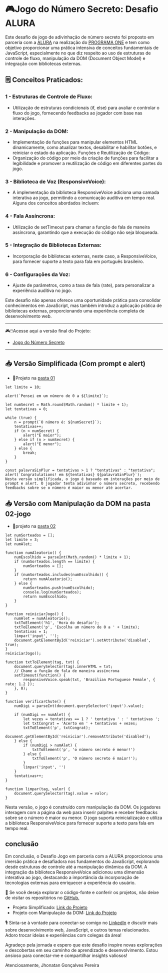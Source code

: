 # 🎮Jogo do Número Secreto: Desafio ALURA
Este desafio de jogo de adivinhação de número secreto foi proposto em parceria com a [ALURA](https://cursos.alura.com.br/user/jhonatan-goncalves-pereira) na realização do [PROGRAMA ONE](https://www.oracle.com/br/education/oracle-next-education/) e tem como objetivo proporcionar uma prática intensiva de conceitos fundamentais de JavaScript, especialmente no que diz respeito ao uso de estruturas de controle de fluxo, manipulação da DOM (Document Object Model) e integração com bibliotecas externas.

## 🗒️ Conceitos Praticados:

### 1 - Estruturas de Controle de Fluxo:

- Utilização de estruturas condicionais (if, else) para avaliar e controlar o fluxo do jogo, fornecendo feedbacks ao jogador com base nas interações.

### 2 - Manipulação da DOM:
- Implementação de funções para manipular elementos HTML dinamicamente, como atualizar textos, desabilitar e habilitar botões, e reiniciar o estado da aplicação.
Funções e Reutilização de Código:
- Organização do código por meio da criação de funções para facilitar a legibilidade e promover a reutilização de código em diferentes partes do jogo.

### 3 -  Biblioteca de Voz (ResponsiveVoice):
- A implementação da biblioteca ResponsiveVoice adiciona uma camada interativa ao jogo, permitindo a comunicação auditiva em tempo real. Alguns dos conceitos abordados incluem:

### 4 - Fala Assíncrona:
- Utilização de setTimeout para chamar a função de fala de maneira assíncrona, garantindo que a execução do código não seja bloqueada.

### 5 - Integração de Bibliotecas Externas:
- Incorporação de bibliotecas externas, neste caso, a ResponsiveVoice, para fornecer suporte a texto para fala em português brasileiro.

### 6 - Configurações da Voz:
- Ajuste de parâmetros, como a taxa de fala (rate), para personalizar a experiência auditiva no jogo.

Este desafio não apenas oferece uma oportunidade prática para consolidar conhecimentos em JavaScript, mas também introduz a aplicação prática de bibliotecas externas, proporcionando uma experiência completa de desenvolvimento web.

-----

🎮🖱️Acesse aqui a versão final do Projeto:
- [Jogo do Número Secreto](https://jogo-do-numero-secreto-eight-flame.vercel.app)

-----

## 📥 Versão Simplificada (Com prompt e alert)
- 📂Projeto na [pasta 01](https://github.com/jhonatan-goncalves-pereira/jogo-do-numero-secreto/tree/main/01-Descobri%20o%20número%20-%20Alura)
```
let limite = 10;

alert(`Pensei em um número de 0 a ${limite}`);

let numSecret = Math.round(Math.random() * limite + 1);
let tentativas = 0;

while (true) {
    n = prompt(`O número é: ${numSecret}`);
    tentativas++; 
    if (n < numSecret) {
        alert("É maior");
    } else if (n > numSecret) {
        alert("É menor");
    } else {
        break;
    }
}

const palavraSinPlur = tentativas > 1 ? "tentativas" : "tentativa";
alert(`Congratulations! em ${tentativas} ${palavraSinPlur}`);
Nesta versão simplificada, o jogo é baseado em interações por meio de prompt e alert. O jogador tenta adivinhar o número secreto, recebendo feedbacks sobre se o número é maior ou menor até acertar.
```

## 📥 Versão com Manipulação da DOM na pasta 02-jogo
- 📂projeto na [pasta 02](https://github.com/jhonatan-goncalves-pereira/jogo-do-numero-secreto/tree/main/02-Jogo%20-%20Alura)
```
let numSorteados = [];
let limite = 3;
let numAlet;

function numAleatorio() {
    numEscolhido = parseInt(Math.random() * limite + 1);
    if (numSorteados.length == limite) {
        numSorteados = [];
    }
    if (numSorteados.includes(numEscolhido)) {
        return numAleatorio();
    } else {
        numSorteados.push(numEscolhido);
        console.log(numSorteados);
        return numEscolhido;
    }
}

function reiniciarJogo() {
    numAlet = numAleatorio();
    txtToElement('h1', 'Hora do desafio');
    txtToElement('p', 'Escolha um número de 0 a ' + limite);
    tentativas = 1;
    limpar('input', '');
    document.getElementById('reiniciar').setAttribute('disabled', true);
}
reiniciarJogo();

function txtToElement(tag, txt) {
    document.querySelector(tag).innerHTML = txt;
    // Chame a função de fala de maneira assíncrona
    setTimeout(function() {
        responsiveVoice.speak(txt, 'Brazilian Portuguese Female', { rate: 1.2 });
    }, 0);
}

function verificarChute() {
    numDigi = parseInt(document.querySelector('input').value);

    if (numDigi == numAlet) {
        let vezes = tentativas == 1 ? ' tentativa ' : ' tentativas ';
        let txtCongrat = 'Acerto em ' + tentativas + vezes;
        txtToElement('p', txtCongrat);
        document.getElementById('reiniciar').removeAttribute('disabled');
    } else {
        if (numDigi > numAlet) {
            txtToElement('p', 'o número secreto é menor!')
        } else {      
            txtToElement('p', 'O número secreto é maior!');
        }
        limpar('input', '')
    }
    tentativas++;
}

function limpar(tag, valor) {
    document.querySelector(tag).value = valor;
}
```
Nesta versão, o jogo é construído com manipulação da DOM. Os jogadores interagem com a página da web para inserir palpites e receber feedbacks sobre se o número é maior ou menor. O jogo suporta reinicialização e utiliza a biblioteca ResponsiveVoice para fornecer suporte a texto para fala em tempo real.

## conclusão

Em conclusão, o Desafio Jogo em parceria com a ALURA proporcionou uma imersão prática e desafiadora nos fundamentos do JavaScript, explorando desde estruturas de controle até a manipulação dinâmica da DOM. A integração da biblioteca ResponsiveVoice adicionou uma dimensão interativa ao jogo, destacando a importância da incorporação de tecnologias externas para enriquecer a experiência do usuário.

🚀 Se você deseja explorar o código-fonte e conferir os projetos, não deixe de visitar os repositórios no [GitHub.](https://github.com/jhonatan-goncalves-pereira)

- Projeto Simplificado: [Link do Projeto](https://github.com/jhonatan-goncalves-pereira/jogo-do-numero-secreto/tree/main/01-Descobri%20o%20número%20-%20Alura)
- Projeto com Manipulação da DOM: [Link do Projeto](https://github.com/jhonatan-goncalves-pereira/jogo-do-numero-secreto/tree/main/02-Jogo%20-%20Alura)

 🎙️ Sinta-se à vontade para conectar-se comigo no [LinkedIn](https://www.linkedin.com/in/jhonatan-goncalves-pereira/) e discutir mais sobre desenvolvimento web, JavaScript, e outros temas relacionados. Adoro trocar ideias e experiências com colegas da área!


Agradeço pela jornada e espero que este desafio inspire novas explorações e descobertas em seu caminho de aprendizado e desenvolvimento. Estou ansioso para conectar-me e compartilhar insights valiosos!

Atenciosamente,
Jhonatan Gonçalves Pereira






